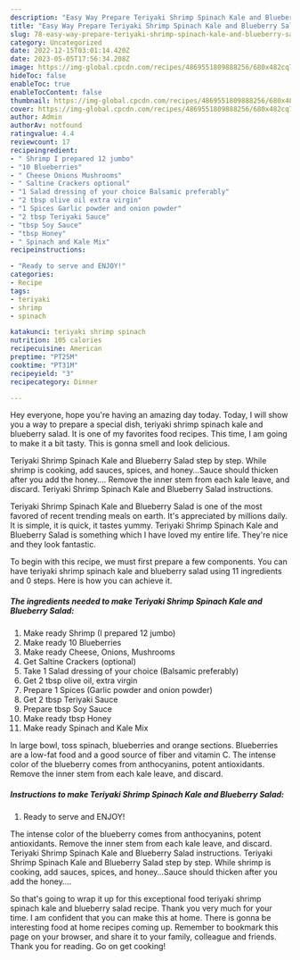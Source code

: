 ```yaml
---
description: "Easy Way Prepare Teriyaki Shrimp Spinach Kale and Blueberry Salad the Delicious}"
title: "Easy Way Prepare Teriyaki Shrimp Spinach Kale and Blueberry Salad the Delicious}"
slug: 78-easy-way-prepare-teriyaki-shrimp-spinach-kale-and-blueberry-salad-the-delicious
category: Uncategorized
date: 2022-12-15T03:01:14.420Z
date: 2023-05-05T17:56:34.208Z
image: https://img-global.cpcdn.com/recipes/4869551809888256/680x482cq70/teriyaki-shrimp-spinach-kale-and-blueberry-salad-recipe-main-photo.jpg
hideToc: false
enableToc: true
enableTocContent: false
thumbnail: https://img-global.cpcdn.com/recipes/4869551809888256/680x482cq70/teriyaki-shrimp-spinach-kale-and-blueberry-salad-recipe-main-photo.jpg
cover: https://img-global.cpcdn.com/recipes/4869551809888256/680x482cq70/teriyaki-shrimp-spinach-kale-and-blueberry-salad-recipe-main-photo.jpg
author: Admin
authorAv: notfound
ratingvalue: 4.4
reviewcount: 17
recipeingredient:
- " Shrimp I prepared 12 jumbo"
- "10 Blueberries"
- " Cheese Onions Mushrooms"
- " Saltine Crackers optional"
- "1 Salad dressing of your choice Balsamic preferably"
- "2 tbsp olive oil extra virgin"
- "1 Spices Garlic powder and onion powder"
- "2 tbsp Teriyaki Sauce"
- "tbsp Soy Sauce"
- "tbsp Honey"
- " Spinach and Kale Mix"
recipeinstructions:

- "Ready to serve and ENJOY!"
categories:
- Recipe
tags:
- teriyaki
- shrimp
- spinach

katakunci: teriyaki shrimp spinach 
nutrition: 105 calories
recipecuisine: American
preptime: "PT25M"
cooktime: "PT31M"
recipeyield: "3"
recipecategory: Dinner

---
```



Hey everyone, hope you're having an amazing day today. Today, I will show you a way to prepare a special dish, teriyaki shrimp spinach kale and blueberry salad. It is one of my favorites food recipes. This time, I am going to make it a bit tasty. This is gonna smell and look delicious.

Teriyaki Shrimp Spinach Kale and Blueberry Salad step by step. While shrimp is cooking, add sauces, spices, and honey…Sauce should thicken after you add the honey…. Remove the inner stem from each kale leave, and discard. Teriyaki Shrimp Spinach Kale and Blueberry Salad instructions.

Teriyaki Shrimp Spinach Kale and Blueberry Salad is one of the most favored of recent trending meals on earth. It's appreciated by millions daily. It is simple, it is quick, it tastes yummy. Teriyaki Shrimp Spinach Kale and Blueberry Salad is something which I have loved my entire life. They're nice and they look fantastic.


To begin with this recipe, we must first prepare a few components. You can have teriyaki shrimp spinach kale and blueberry salad using 11 ingredients and 0 steps. Here is how you can achieve it.

<!--inarticleads1-->

##### The ingredients needed to make Teriyaki Shrimp Spinach Kale and Blueberry Salad:

1. Make ready  Shrimp (I prepared 12 jumbo)
1. Make ready 10 Blueberries
1. Make ready  Cheese, Onions, Mushrooms
1. Get  Saltine Crackers (optional)
1. Take 1 Salad dressing of your choice (Balsamic preferably)
1. Get 2 tbsp olive oil, extra virgin
1. Prepare 1 Spices (Garlic powder and onion powder)
1. Get 2 tbsp Teriyaki Sauce
1. Prepare tbsp Soy Sauce
1. Make ready tbsp Honey
1. Make ready  Spinach and Kale Mix


In large bowl, toss spinach, blueberries and orange sections. Blueberries are a low-fat food and a good source of fiber and vitamin C. The intense color of the blueberry comes from anthocyanins, potent antioxidants. Remove the inner stem from each kale leave, and discard. 

<!--inarticleads2-->

##### Instructions to make Teriyaki Shrimp Spinach Kale and Blueberry Salad:


1. Ready to serve and ENJOY!

The intense color of the blueberry comes from anthocyanins, potent antioxidants. Remove the inner stem from each kale leave, and discard. Teriyaki Shrimp Spinach Kale and Blueberry Salad instructions. Teriyaki Shrimp Spinach Kale and Blueberry Salad step by step. While shrimp is cooking, add sauces, spices, and honey…Sauce should thicken after you add the honey…. 

So that's going to wrap it up for this exceptional food teriyaki shrimp spinach kale and blueberry salad recipe. Thank you very much for your time. I am confident that you can make this at home. There is gonna be interesting food at home recipes coming up. Remember to bookmark this page on your browser, and share it to your family, colleague and friends. Thank you for reading. Go on get cooking!

